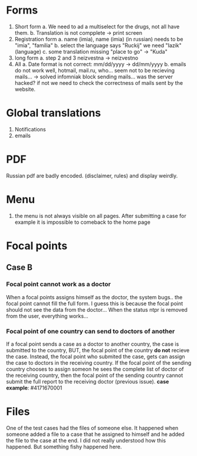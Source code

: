 # Forms
1. Short form
    a. We need to ad a multiselect for the drugs, not all have them.
    b. Translation is not compplete -> print screen
2. Registration form
    a. name (imia), name (imia) (in russian) needs to be "imia", "familia"
    b. select the language says "Ruckij" we need "Iazik" (language)
    c. some translation missing "place to go" -> "Kuda"
3. long form
    a. step 2 and 3 neizvestna -> neizvestno
4. All 
    a. Date format is not correct: mm/dd/yyyy -> dd/mm/yyyy
    b. emails do not work well, hotmail, mail.ru, who... seem not to be recieving mails... -> solved infomniak block sending mails... was the server hacked? if not we need to check the correctness of mails sent by the website.

# Global translations
1. Notifications
2. emails

# PDF
Russian pdf are badly encoded. (disclaimer, rules) and display weirdly.

# Menu
1. the menu is not always visible on all pages. After submitting a case for example it is impossible to comeback to the home page  

# Focal points
## Case B

### Focal point cannot work as a doctor
When a focal points assigns himself as the doctor, the system bugs.. the focal point cannot fill the full form. I guess this is because the focal point should not see the data from the doctor... When the status ntpr is removed from the user, everything works...

### Focal point of one country can send to doctors of another
If a focal point sends a case as a doctor to another country, the case is submitted to the country, BUT, the focal point of the country **do not** recieve the case. Instead, the focal point who submited the case, gets can assign the case to doctors in the receiving country. If the focal point of the sending country chooses to assign someon he sees the complete list of doctor of the receiving country, then the focal point of the sending country cannot submit the full report to the receiving doctor (previous issue). **case example**: \#4171670001

# Files
One of the test cases had the files of someone else. It happened when someone added a file to a case that he assigned to himself and he added the file to the case at the end. I did not really understood how this happened. But something fishy happened here.


